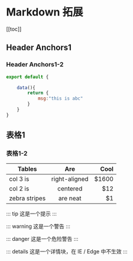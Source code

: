 # Markdown 拓展


[[toc]]

## Header Anchors1
### Header Anchors1-2
```js
export default {

	data(){
		return {
			msg:"this is abc"
		}
	}
}


```

## 表格1
### 表格1-2
| Tables        | Are           | Cool  |
| ------------- |:-------------:| -----:|
| col 3 is      | right-aligned | $1600 |
| col 2 is      | centered      |   $12 |
| zebra stripes | are neat      |    $1 |




::: tip
这是一个提示
:::

::: warning
这是一个警告
:::

::: danger
这是一个危险警告
:::

::: details
这是一个详情块，在 IE / Edge 中不生效
:::